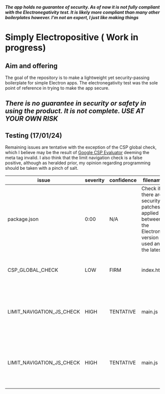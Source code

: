 ***The app holds no guarantee of security. As of now it is not fully compliant with the Electronegativity test. It is likely more compliant than many other boilerplates however. I'm not an expert, I just like making things***
# Simply Electropositive ( Work in progress)
## Aim and offering
The goal of the repository is to make a lightweight yet security-passing boilerplate for simple Electron apps. The electronegativity test was the sole point of reference in trying to make the app secure.
## ***There is no guarantee in security or safety in using the product. It is not complete. USE AT YOUR OWN RISK***



## Testing (17/01/24)
Remaining issues are tentative with the exception of the CSP global check, which I believe may be the result of [Google CSP Evaluator](https://csp-evaluator.withgoogle.com/) deeming the meta tag invalid. I also think that the limit navigation check is a false positive, although as heralded prior, my opinion regarding programming should be taken with a pinch of salt. 

| issue | severity | confidence | filename | location | sample | description | url |
| ---- | ---- | ---- | ---- | ---- | ---- | ---- | ---- |
| package.json | 0:00 | N/A | Check if there are security patches applied in between the Electron version used and the latest | https://github.com/doyensec/electronegativity/wiki/AVAILABLE_SECURITY_FIXES_GLOBAL_CHECK |  |  |  |
| CSP_GLOBAL_CHECK | LOW | FIRM | index.html | 6:00 | default-src 'self'; script-src 'self'; style-src 'self'; object-src 'self' | One or more CSP directives detected seems to be vulnerable | https://github.com/doyensec/electronegativity/wiki/CSP_GLOBAL_CHECK |
| LIMIT_NAVIGATION_JS_CHECK | HIGH | TENTATIVE | main.js | 13:04 | win.webContents.on('will-navigate', (event, url) => { | Evaluate the implementation of the custom callback in the .on new-window and will-navigate events | https://github.com/doyensec/electronegativity/wiki/LIMIT_NAVIGATION_JS_CHECK |
| LIMIT_NAVIGATION_JS_CHECK | HIGH | TENTATIVE | main.js | 18:04 | win.webContents.on('new-window', (event, url) => { | Evaluate the implementation of the custom callback in the .on new-window and will-navigate events | https://github.com/doyensec/electronegativity/wiki/LIMIT_NAVIGATION_JS_CHECK |
